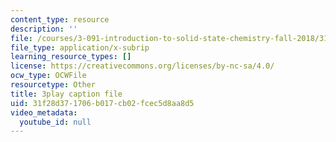 ```yaml
---
content_type: resource
description: ''
file: /courses/3-091-introduction-to-solid-state-chemistry-fall-2018/31f28d371706b017cb02fcec5d8aa8d5_UF94OiDYgBY.srt
file_type: application/x-subrip
learning_resource_types: []
license: https://creativecommons.org/licenses/by-nc-sa/4.0/
ocw_type: OCWFile
resourcetype: Other
title: 3play caption file
uid: 31f28d37-1706-b017-cb02-fcec5d8aa8d5
video_metadata:
  youtube_id: null
---
```

